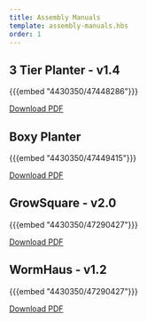```yaml
---
title: Assembly Manuals
template: assembly-manuals.hbs
order: 1
---
```


## 3 Tier Planter - v1.4

{{{embed "4430350/47448286"}}}

[Download PDF](https://www.google.com)

## Boxy Planter

{{{embed "4430350/47449415"}}}

[Download PDF](https://www.google.com)

## GrowSquare - v2.0

{{{embed "4430350/47290427"}}}

[Download PDF](https://www.google.com)

## WormHaus - v1.2

{{{embed "4430350/47290427"}}}

[Download PDF](https://www.google.com)
